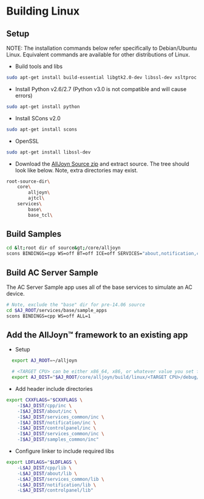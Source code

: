 # Building Linux

## Setup

NOTE: The installation commands below refer specifically to 
Debian/Ubuntu Linux. Equivalent commands are available for other distributions of Linux.

* Build tools and libs
```sh 
sudo apt-get install build-essential libgtk2.0-dev libssl-dev xsltproc ia32-libs libxml2-dev 
```
* Install Python v2.6/2.7 (Python v3.0 is not compatible and will cause errors)
```sh
sudo apt-get install python
```
* Install SCons v2.0
```sh
sudo apt-get install scons
```
* OpenSSL
```sh
sudo apt-get install libssl-dev
```
* Download the [AllJoyn Source zip][download] and extract source. The tree
  should look like below. Note, extra directories may exist.
```sh
root-source-dir\
    core\
        alljoyn\
        ajtcl\
    services\
        base\
        base_tcl\
```


## Build Samples

```sh
cd &lt;root dir of source&gt;/core/alljoyn
scons BINDINGS=cpp WS=off BT=off ICE=off SERVICES="about,notification,controlpanel,config,onboarding,sample_apps"
```

## Build AC Server Sample

The AC Server Sample app uses all of the base services to simulate
an AC device.

```sh
# Note, exclude the "base" dir for pre-14.06 source
cd $AJ_ROOT/services/base/sample_apps
scons BINDINGS=cpp WS=off ALL=1
```

## Add the AllJoyn&trade; framework to an existing app

* Setup

```sh
  export AJ_ROOT=~/alljoyn

  # <TARGET CPU> can be either x86_64, x86, or whatever value you set for CPU= when running SCons.
  export AJ_DIST="$AJ_ROOT/core/alljoyn/build/linux/<TARGET CPU>/debug/dist"
```

* Add header include directories

```sh
export CXXFLAGS="$CXXFLAGS \
    -I$AJ_DIST/cpp/inc \
    -I$AJ_DIST/about/inc \
    -I$AJ_DIST/services_common/inc \
    -I$AJ_DIST/notification/inc \
    -I$AJ_DIST/controlpanel/inc \
    -I$AJ_DIST/services_common/inc \
    -I$AJ_DIST/samples_common/inc"
```

* Configure linker to include required libs

```sh
export LDFLAGS="$LDFLAGS \
    -L$AJ_DIST/cpp/lib \
    -L$AJ_DIST/about/lib \
    -L$AJ_DIST/services_common/lib \
    -L$AJ_DIST/notification/lib \
    -L$AJ_DIST/controlpanel/lib"
```

[download]: /download
